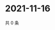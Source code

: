 # 2021-11-16

共 0 条

<!-- BEGIN WEIBO -->
<!-- 最后更新时间 Tue Nov 16 2021 20:23:19 GMT+0800 (China Standard Time) -->

<!-- END WEIBO -->

